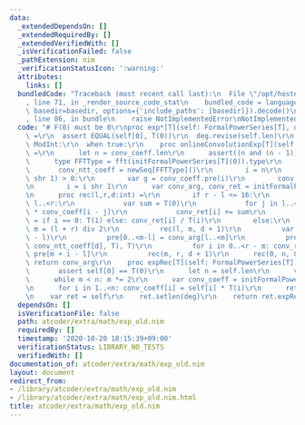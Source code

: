 ```yaml
---
data:
  _extendedDependsOn: []
  _extendedRequiredBy: []
  _extendedVerifiedWith: []
  _isVerificationFailed: false
  _pathExtension: nim
  _verificationStatusIcon: ':warning:'
  attributes:
    links: []
  bundledCode: "Traceback (most recent call last):\n  File \"/opt/hostedtoolcache/Python/3.10.7/x64/lib/python3.10/site-packages/onlinejudge_verify/documentation/build.py\"\
    , line 71, in _render_source_code_stat\n    bundled_code = language.bundle(stat.path,\
    \ basedir=basedir, options={'include_paths': [basedir]}).decode()\n  File \"/opt/hostedtoolcache/Python/3.10.7/x64/lib/python3.10/site-packages/onlinejudge_verify/languages/nim.py\"\
    , line 86, in bundle\n    raise NotImplementedError\nNotImplementedError\n"
  code: "# F(0) must be 0\r\nproc exp*[T](self: FormalPowerSeries[T], deg = -1):auto\
    \ =\r\n  assert EQUAL(self[0], T(0))\r\n  deg.revise(self.len)\r\n   when T is\
    \ ModInt:\r\n  when true:\r\n    proc onlineConvolutionExp[T](self, conv_coeff:FormalPowerSeries[T]):auto\
    \ =\r\n      let n = conv_coeff.len\r\n      assert((n and (n - 1)) == 0)\r\n\
    \      type FFTType = fft(initFormalPowerSeries[T](0)).type\r\n      var\r\n \
    \       conv_ntt_coeff = newSeq[FFTType]()\r\n        i = n\r\n      while (i\
    \ shr 1) > 0:\r\n        var g = conv_coeff.pre(i)\r\n        conv_ntt_coeff.add(fft(g))\r\
    \n        i = i shr 1\r\n      var conv_arg, conv_ret = initFormalPowerSeries[T](n)\r\
    \n      proc rec(l,r,d:int) =\r\n        if r - l <= 16:\r\n          for i in\
    \ l..<r:\r\n            var sum = T(0)\r\n            for j in l..<i: sum += conv_arg[j]\
    \ * conv_coeff[i - j]\r\n            conv_ret[i] += sum\r\n            conv_arg[i]\
    \ = if i == 0: T(1) else: conv_ret[i] / T(i)\r\n        else:\r\n          var\
    \ m = (l + r) div 2\r\n          rec(l, m, d + 1)\r\n          var pre = initFormalPowerSeries[T](r\
    \ - l)\r\n          pre[0..<m-l] = conv_arg[l..<m]\r\n          pre = ifft(dot(fft(pre),\
    \ conv_ntt_coeff[d], T), T)\r\n          for i in 0..<r - m: conv_ret[m + i] +=\
    \ pre[m + i - l]\r\n          rec(m, r, d + 1)\r\n      rec(0, n, 0)\r\n     \
    \ return conv_arg\r\n    proc expRec[T](self: FormalPowerSeries[T]):auto =\r\n\
    \       assert self[0] == T(0)\r\n      let n = self.len\r\n      var m = 1\r\n\
    \      while m < n: m *= 2\r\n      var conv_coeff = initFormalPowerSeries[T](m)\r\
    \n      for i in 1..<n: conv_coeff[i] = self[i] * T(i)\r\n      return self.onlineConvolutionExp(conv_coeff).pre(n)\r\
    \n    var ret = self\r\n    ret.setlen(deg)\r\n    return ret.expRec()\r\n\r\n"
  dependsOn: []
  isVerificationFile: false
  path: atcoder/extra/math/exp_old.nim
  requiredBy: []
  timestamp: '2020-10-20 18:15:39+09:00'
  verificationStatus: LIBRARY_NO_TESTS
  verifiedWith: []
documentation_of: atcoder/extra/math/exp_old.nim
layout: document
redirect_from:
- /library/atcoder/extra/math/exp_old.nim
- /library/atcoder/extra/math/exp_old.nim.html
title: atcoder/extra/math/exp_old.nim
---
```

